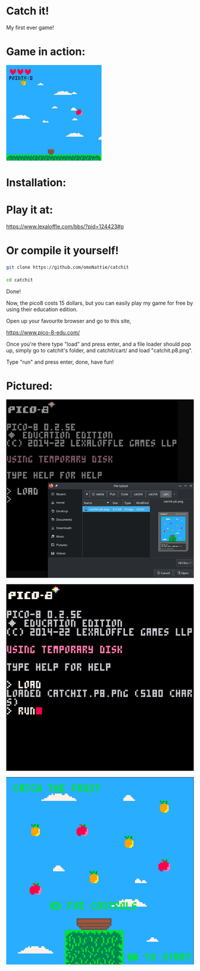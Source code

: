 # Catch it!

My first ever game!

# Game in action:
![pico8](./catchit/assets/game.gif)

# Installation:

# Play it at:

https://www.lexaloffle.com/bbs/?pid=124423#p

# Or compile it yourself!

```bash
git clone https://github.com/omoNattie/catchit

cd catchit
```

Done!

Now, the pico8 costs 15 dollars, but you can easily play my game for free by using their education edition.

Open up your favourite browser and go to this site,

https://www.pico-8-edu.com/

Once you're there type "load" and press enter, and a file loader should pop up, simply go to catchit's folder, and catchit/cart/ and load "catchit.p8.png".

Type "run" and press enter, done, have fun! 


# Pictured:

![load](./catchit/assets/load.png)

![run](./catchit/assets/run.png)

![menu](./catchit/assets/menu.png)
